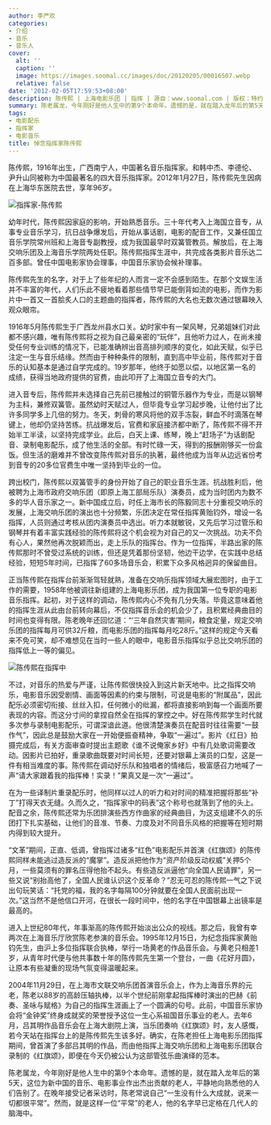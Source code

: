 ```yaml
---
author: 李严欢
categories:
- 介绍
- 音乐
- 音乐人
cover:
  alt: ''
  caption: ''
  image: https://images.soomal.cc/images/doc/20120205/00016507.webp
  relative: false
date: '2012-02-05T17:59:53+08:00'
description: 陈传熙 | 上海电影乐团 | 指挥 | 源自：www.soomal.com | 版权：特约 |  平均/总评分：10.00/40
summary: 陈老属龙，今年刚好是他人生中的第9个本命年。遗憾的是，就在踏入龙年后的第5天，这位为新中国的音乐、电影事业作出杰出贡献的老人，平静地向熟悉他的人们告别了。在晚年接受记者采访时，陈老常说自己“一生没有什么大成就，说来一切都很平常”。然而，就是这样一位“平常”的老人，他的名字早已定格在几代人的脑海中……
tags:
- 电影配乐
- 指挥家
- 电影音乐
title: 悼念指挥家陈传熙
---
```


陈传熙，1916年出生，广西南宁人，中国著名音乐指挥家。和韩中杰、李德伦、尹升山同被称为中国最著名的四大音乐指挥家。2012年1月27日，陈传熙先生因病在上海华东医院去世，享年96岁。

![指挥家-陈传熙](https://images.soomal.cc/images/doc/20120205/00016506.webp)





幼年时代，陈传熙因家庭的影响，开始熟悉音乐。三十年代考入上海国立音专，从事专业音乐学习，抗日战争爆发后，开始从事话剧，电影的配音工作，又兼任国立音乐学院常州班和上海音专副教授，成为我国最早时双簧管教员。解放后，在上海交响乐团及上海音乐学院两处任职。陈传熙指挥生涯中，共完成各类影片音乐达二百多部。曾任中国电影家协会理事，中国音乐家协会候补理事。



陈传熙先生的名字，对于上了些年纪的人而言一定不会感到陌生。在那个文娱生活并不丰富的年代，人们乐此不疲地看着那些情节早已能倒背如流的电影，而作为影片中一首又一首脍炙人口的主题曲的指挥者，陈传熙的大名也无数次通过银幕映入观众眼帘。

1916年5月陈传熙生于广西龙州县水口关。幼时家中有一架风琴，兄弟姐妹们对此都不感兴趣，唯有陈传熙将之视为自己最亲密的“玩伴”，且他听力过人，在尚未接受任何专业训练的情况下，已能准确辨出音高排列顺序的变化，如此天赋，似乎已注定一生与音乐结缘。然而由于种种条件的限制，直到高中毕业前，陈传熙对于音乐的认知基本是通过自学完成的。19岁那年，他终于如愿以偿，以地区第一名的成绩，获得当地政府提供的官费，由此叩开了上海国立音专的大门。

进入音专后，陈传熙并未选择自己先前已接触过的铜管乐器作为专业，而是以钢琴为主科，兼修双簧管。虽然幼时天赋过人，但毕竟专业学习起步晚，让他付出了比许多同学多上几倍的努力。冬天，刺骨的寒风将他的双手冻裂，鲜血不时滴落在琴键上，他却仍坚持苦练。抗战爆发后，官费和家庭接济都中断了，陈传熙不得不开始半工半读，以坚持完成学业。此后，白天上课、练琴，晚上“赶场子”为话剧配音、录制电影配乐，成了他生活的全部。有时忙碌一天，得到的报酬刚够买一份盒饭。但生活的磨难并不曾改变陈传熙对音乐的执著，最终他成为当年从边远省份考到音专的20多位官费生中唯一坚持到毕业的一位。

跨出校门，陈传熙以双簧管手的身份开始了自己的职业音乐生涯。抗战胜利后，他被聘为上海市政府交响乐团（即原上海工部局乐队）演奏员，成为当时团内为数不多的华人音乐家之一。新中国成立后，时任上海市长的陈毅同志十分重视交响乐的发展，上海交响乐团的演出也十分频繁，乐团决定在常任指挥黄贻钧外，增设一名指挥，人员则通过考核从团内演奏员中选出。听力本就敏锐，又先后学习过管乐和钢琴并有着丰富实践经验的陈传熙将这个机会视为对自己的又一次挑战。功夫不负有心人，果然他再次脱颖而出，走上乐队的指挥台。作为一位指挥，半路出家的陈传熙那时不曾受过系统的训练，但还是凭着那份坚韧，他边干边学，在实践中总结经验，短短5年时间，已指挥了60多场音乐会，积累下众多风格迥异的保留曲目。

正当陈传熙在指挥台前渐渐驾轻就熟，准备在交响乐指挥领域大展宏图时，由于工作的需要，1958年他被调往新组建的上海电影乐团，成为我国第一位专职的电影音乐指挥。起初，对于这样的调动，陈传熙内心不免有几分失落。毕竟这意味着他的指挥生涯从此由台前转向幕后，不仅指挥音乐会的机会少了，且积累经典曲目的时间也变得有限。陈老晚年还回忆道：“‘三年自然灾害’期间，粮食定量，规定交响乐团的指挥每月可供32斤粮，而电影乐团的指挥每月吃28斤。”这样的规定今天看来不免可笑，却不难想见在当时一些人的眼中，电影音乐指挥似乎总比交响乐团的指挥低上一等的偏见。

![陈传熙在指挥中](https://images.soomal.cc/images/doc/20120205/00016507.webp)





不过，对音乐的热爱与严谨，让陈传熙很快投入到这片新天地中。比之指挥交响乐，电影音乐因受剧情、画面等因素的约束与限制，可说是电影的“附属品”，因此配乐必须密切衔接、丝丝入扣，任何微小的纰漏，都将直接影响到每一个画面所要表现的内容。而这分寸间的拿捏自然全在指挥的掌控之中。好在陈传熙学生时代就多次参与录制电影配乐，可谓深谙此道。他很清楚演奏员在配音时往往需要“一鼓作气”，因此总是鼓励大家在一开始便振奋精神，争取“一遍过”。影片《红日》拍摄完成后，有关方面审查时提出主题歌《谁不说俺家乡好》中有几处歌词需要改动。因影片已拍好，重录歌曲既要对时间长短，还要对银幕上演员的口型，这是一件有相当难度的事。陈传熙在调动好乐队和独唱者的情绪后，极富感召力地喊了一声“请大家跟着我的指挥棒！实录！”果真又是一次“一遍过”。

在为一些译制片重录配乐时，他同样以过人的听力和对时间的精准把握将那些“补丁”打得天衣无缝。久而久之，“指挥家中的码表”这个称号也就落到了他的头上。配音之余，陈传熙还常为乐团排演些西方作曲家的经典曲目，为这支组建不久的乐团打下扎实基础，让他们的音准、节奏、力度及对不同音乐风格的把握等在短时期内得到较大提升。

“文革”期间，正直、低调，曾指挥过诸多“红色”电影配乐并首演《红旗颂》的陈传熙同样未能逃过造反派的“魔掌”。造反派把他作为“资产阶级反动权威”关押5个月，一些莫须有的罪名压得他抬不起头。有些造反派逼他“向全国人民请罪”，另一些又说“别抬高他了，全国人民谁认识这个反革命？”忍无可忍的陈传熙一气之下说出句玩笑话：“托党的福，我的名字每隔100分钟就要在全国人民面前出现一次。”这当然不是他信口开河，在很长一段时间中，他的名字在中国银幕上出镜率是最高的。

进入上世纪80年代，年事渐高的陈传熙开始淡出公众的视线。那之后，我曾有幸两次在上海音乐厅欣赏陈老参演的音乐会。1995年12月15日，为纪念指挥家黄贻钧先生，由沪上多位指挥联合执棒，举行一场黄老的作品音乐会。与黄老只相差1岁，从青年时代便与他共事数十年的陈传熙先生第一个登台，一曲《花好月圆》，让原本有些凝重的现场气氛变得温暖起来。

2004年11月29日，在上海市文联交响乐团首演音乐会上，作为上海音乐界的元老，陈老以88岁的高龄压轴执棒，以半个世纪前刚拿起指挥棒时演出的巴赫《前奏、圣咏与赋格》为自己的指挥生涯画上了一个圆满的句号。此前，中国音乐家协会将“金钟奖”终身成就奖的荣誉授予这位一生心系祖国音乐事业的老人。去年6月，吕其明作品音乐会在上海大剧院上演，当乐团奏响《红旗颂》时，友人感慨，若今天站在指挥台上的是陈传熙先生该多好。确实，在陈老担任上海电影乐团指挥期间，曾首演了多部吕其明的作品，而由他指挥上海交响乐团和上海电影乐团联合录制的《红旗颂》，即便在今天仍被公认为这部管弦乐曲演绎的范本。

陈老属龙，今年刚好是他人生中的第9个本命年。遗憾的是，就在踏入龙年后的第5天，这位为新中国的音乐、电影事业作出杰出贡献的老人，平静地向熟悉他的人们告别了。在晚年接受记者采访时，陈老常说自己“一生没有什么大成就，说来一切都很平常”。然而，就是这样一位“平常”的老人，他的名字早已定格在几代人的脑海中。